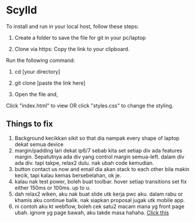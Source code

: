 # Scylld
To install and run in your local host, follow these steps: 

1) Create a folder to save the file for git in your pc/laptop

2) Clone via https: 
Copy the link to your clipboard.

Run the following command:

1) cd [your directory]
  
2) git clone [paste the link here]

3) Open the file and,

Click "index.html" to view 
OR click "styles.css" to change the styling.


## Things to fix

1) Background kecikkan sikit so that dia nampak every shape of laptop dekat semua device
2) margin/padding lari dekat ip6/7 sebab kita set setiap div ada features margin. Sepatutnya ada div yang control margin semua-left. dalam div ada div. tapi takpe, relax2 dulu. nak ubah code kemudian.
3) button contact us now and email dia akan stack to each other bila makin kecik, tapi kalau kemas bersebelahan, ok je.
4) kalau nak test power, boleh buat toolbar. hover setiap transitions set fix either 150ms or 100ms. up to u.
5) dah relax2 wiken, aku nak buat slide utk kerja pwc aku. dalam rabu or khamis aku continue balik. nak siapkan proposal jugak utk mobile app. 
6) ni contoh aku kt webflow, boleh cek satu2 macam mana yg front page ubah. ignore yg page bawah, aku takde masa hahaha. [Click this](https://preview.webflow.com/preview/scylld?utm_medium=preview_link&utm_source=designer&utm_content=scylld&preview=1204090bc80fad9ad18deb20eb6b3576&mode=preview)
